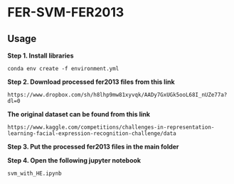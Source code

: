 # FER-SVM-FER2013
## Usage
**Step 1. Install libraries**
```
conda env create -f environment.yml
```
**Step 2. Download processed fer2013 files from this link**
```
https://www.dropbox.com/sh/h8lhp9mw81xyvqk/AADy7GxUGk5ooL68I_nUZe77a?dl=0
```
**The original dataset can be found from this link**
```
https://www.kaggle.com/competitions/challenges-in-representation-learning-facial-expression-recognition-challenge/data
```
**Step 3. Put the processed fer2013 files in the main folder**

**Step 4. Open the following jupyter notebook**
```
svm_with_HE.ipynb
```
